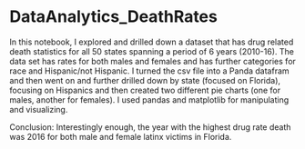 # DataAnalytics_DeathRates

In this notebook, I explored and drilled down a dataset that has drug related death statistics for all 50 states spanning a period of 6 years (2010-16). The data set has rates for both males and females and has further categories for race and Hispanic/not Hispanic. I turned the csv file into a Panda datafram and then went on and further drilled down by state (focused on Florida), focusing on Hispanics and then created two different pie charts (one for males, another for females). I used pandas and matplotlib for manipulating and visualizing.

Conclusion: Interestingly enough, the year with the highest drug rate death was 2016 for both male and female latinx victims in Florida.

